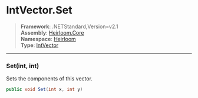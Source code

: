 # IntVector.Set

> **Framework**: .NETStandard,Version=v2.1  
> **Assembly**: [Heirloom.Core][0]  
> **Namespace**: [Heirloom][0]  
> **Type**: [IntVector][1]  

--------------------------------------------------------------------------------

### Set(int, int)

Sets the components of this vector.

```cs
public void Set(int x, int y)
```

[0]: ../Heirloom.Core.md
[1]: Heirloom.IntVector.md
